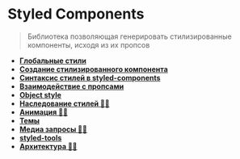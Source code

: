 # Styled Components
> Библиотека позволяющая генерировать стилизированные компоненты, исходя из их пропсов

* **<a href="./pages/global-styled/readme.md">Глобальные стили</a>**
* **<a href="./pages/styled-component/readme.md">Создание стилизированного компонента</a>**
* **<a href="./pages/syntaxis/readme.md">Синтаксис стилей в styled-components</a>**
* **<a href="./pages/props/readme.md">Взаимодействие с пропсами</a>**
* **<a href="./pages/object-styled-components/readme.md">Object style</a>**
* **<a href="./pages/extends/readme.md">Наследование стилей ✍🏼</a>**
* **<a href="./pages/animations/readme.md">Анимация ✍🏼</a>**
* **<a href="./pages/thems/readme.md">Темы</a>**
* **<a href="./pages/media-queries/readme.md">Медиа запросы ✍🏼</a>**
* **<a href="./pages/styled-tools/readme.md">styled-tools</a>**
* **<a href="./pages/architecture/readme.md">Архитектура ✍🏼</a>**




